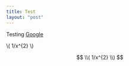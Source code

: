 ```yaml
---
title: Test
layout: "post"
---
```


Testing [Google](http://google.com)


\\( 1/x^{2} \\)

$$
\\( 1/x^{2} \\)
$$


